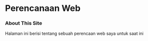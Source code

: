 # Perencanaan Web

### About This Site
Halaman ini berisi tentang sebuah perencaan web saya untuk saat ini